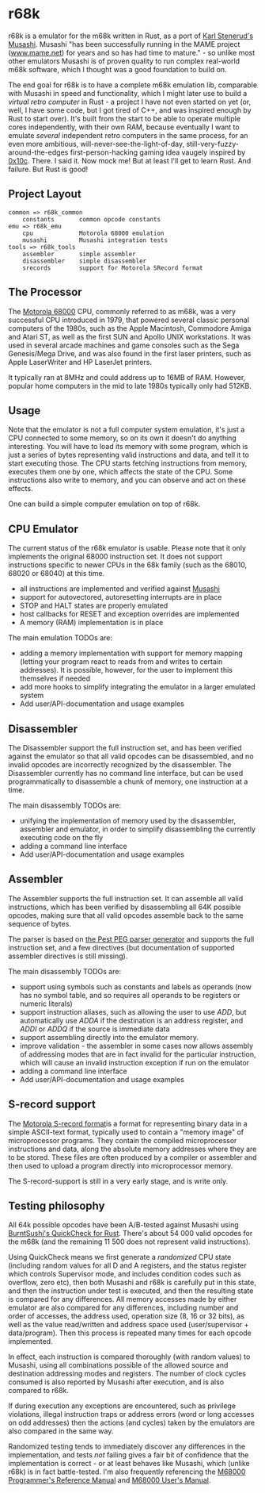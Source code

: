 # r68k

r68k is a emulator for the m68k written in Rust, as a port of [Karl Stenerud's Musashi](https://github.com/kstenerud/Musashi). Musashi "has been successfully running in the MAME project (www.mame.net) for years
and so has had time to mature." - so unlike most other emulators Musashi is of proven quality to run complex real-world m68k software, which I thought was a good foundation to build on.

The end goal for r68k is to have a complete m68k emulation lib, comparable with Musashi in speed and functionality, which I might later use to build a _virtual retro computer_ in Rust - a project I have not even started on yet (or, well, I have some code, but I got tired of C++, and was inspired enough by Rust to start over). It's built from the start to be able to operate multiple cores independently, with their own RAM, because eventually I want to emulate _several_ independent retro computers in the same process, for an even more ambitious, will-never-see-the-light-of-day, still-very-fuzzy-around-the-edges first-person-hacking gaming idea vaugely inspired by [0x10c](https://en.wikipedia.org/wiki/0x10c). There. I said it. Now mock me! But at least I'll get to learn Rust. And failure. But Rust is good!

## Project Layout

    common => r68k_common
        constants       common opcode constants
    emu => r68k_emu
        cpu             Motorola 68000 emulation
        musashi         Musashi integration tests
    tools => r68k_tools
        assembler       simple assembler
        disassembler    simple disassembler
        srecords        support for Motorola SRecord format

## The Processor
The [Motorola 68000](https://en.wikipedia.org/wiki/Motorola_68000) CPU, commonly referred to as m68k, was a very successful CPU introduced in 1979, that powered several classic personal computers of the 1980s, such as the Apple Macintosh, Commodore Amiga and Atari ST, as well as the first SUN and Apollo UNIX workstations. It was used in several arcade machines and game consoles such as the Sega Genesis/Mega Drive, and was also found in the first laser printers, such as Apple LaserWriter and HP LaserJet printers.

It typically ran at 8MHz and could address up to 16MB of RAM. However, popular home computers in the mid to late 1980s typically only had 512KB.

## Usage
Note that the emulator is not a full computer system emulation, it's just a CPU connected to some memory, so on its own it doesn't do anything interesting.
You will have to load its memory with some program, which is just a series of bytes representing valid instructions and data, and tell it to start executing those. The CPU starts fetching instructions from memory, executes them one by one, which affects the state of the CPU. Some instructions also write to memory, and you can observe and act on these effects. 

One can build a simple computer emulation on top of r68k.

## CPU Emulator

The current status of the r68k emulator is usable. Please note that it only implements the original 68000 instruction set. It does not support instructions specific to newer CPUs in the 68k family (such as the 68010, 68020 or 68040) at this time.

- all instructions are implemented and verified against [Musashi](https://github.com/kstenerud/Musashi)
- support for autovectored, autoresetting interrupts are in place
- STOP and HALT states are properly emulated
- host callbacks for RESET and exception overrides are implemented
- A memory (RAM) implementation is in place

The main emulation TODOs are:
- adding a memory implementation with support for memory mapping (letting your program react to reads from and writes to certain addresses). It is possible, however, for the user to implement this themselves if needed
- add more hooks to simplify integrating the emulator in a larger emulated system
- Add user/API-documentation and usage examples

## Disassembler
The Disassembler support the full instruction set, and has been verified against the emulator so that all valid opcodes can be disassembled, and no invalid opcodes are incorrectly recognized by the disassembler.
The Disassembler currently has no command line interface, but can be used programmatically to disassemble a chunk of memory, one instruction at a time.

The main disassembly TODOs are:
- unifying the implementation of memory used by the disassembler, assembler and emulator, in order to simplify disassembling the currently executing code on the fly 
- adding a command line interface
- Add user/API-documentation and usage examples

## Assembler
The Assembler supports the full instruction set. It can assemble all valid instructions, which has been verified by disassembling all 64K possible opcodes, making sure that all valid opcodes assemble back to the same sequence of bytes.

The parser is based on [the Pest PEG parser generator](https://github.com/dragostis/pest) and supports the full instruction set, and a few directives (but documentation of supported assembler directives is still missing).

The main disassembly TODOs are:
- support using symbols such as constants and labels as operands (now has no symbol table, and so requires all operands to be registers or numeric literals)
- support instruction aliases, such as allowing the user to use *ADD*, but automatically use *ADDA* if the destination is an address register, and *ADDI* or *ADDQ* if the source is immediate data
- support assembling directly into the emulator memory.
- improve validation - the assembler in some cases now allows assembly of addressing modes that are in fact invalid for the particular instruction, which will cause an invalid instruction exception if run on the emulator
- adding a command line interface
- Add user/API-documentation and usage examples

## S-record support
The [Motorola S-record format](https://en.wikipedia.org/wiki/SREC_(file_format))is a format for representing 
binary data in a simple ASCII-text format, typically used to contain a "memory image" of microprocessor programs. They contain the compiled microprocessor instructions 
and data, along the absolute memory addresses where they are to be stored. These files are often produced by a compiler or assembler and then used to upload a program directly into microprocessor memory.

The S-record-support is still in a very early stage, and is write only.

## Testing philosophy
All 64k possible opcodes have been A/B-tested against Musashi using [BurntSushi's QuickCheck for Rust](https://github.com/BurntSushi/quickcheck). There's about 54&nbsp;000 valid opcodes for the m68k (and the remaining 11&nbsp;500 does not represent valid instructions).

Using QuickCheck means we first generate a *randomized* CPU state (including random values for all D and A registers, and the status register which controls Supervisor mode, and includes condition codes such as overflow, zero etc), then both Musashi and r68k is carefully put in this state, and then the instruction under test is executed, and then the resulting state is compared for any differences. All memory accesses made by either emulator are also compared for any differences, including number and order of accesses, the address used, operation size (8, 16 or 32 bits), as well as the value read/written and address space used (user/supervisor + data/program). Then this process is repeated many times for each opcode implemented.

In effect, each instruction is compared thoroughly (with random values) to Musashi, using all combinations possible of the allowed source and destination addressing modes and registers. The number of clock cycles consumed is also reported by Musashi after execution, and is also compared to r68k.

If during execution any exceptions are encountered, such as privilege violations, illegal instruction traps or address errors (word or long accesses on odd addresses) then the actions (and cycles) taken by the emulators are also compared in the same way.

Randomized testing tends to immediately discover any differences in the implementation, and tests _not_ failing gives a fair bit of confidence that the implementation is correct - or at least behaves like Musashi, which (unlike r68k) is in fact battle-tested. I'm also frequently referencing the [M68000 Programmer's Reference Manual](https://www.nxp.com/files/archives/doc/ref_manual/M68000PRM.pdf) and [M68000 User's Manual](http://cache.freescale.com/files/32bit/doc/ref_manual/MC68000UM.pdf).
